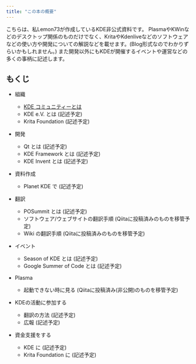 ```yaml
---
title: "この本の概要"
---
```

こちらは、私Lemon73が作成しているKDE非公式資料です。
PlasmaやKWinなどのデスクトップ関係のものだけでなく、KritaやKdenliveなどのソフトウェアなどの使い方や開発についての解説などを載せます。(Blog形式なのでわかりずらいかもしれません。)
また開発以外にもKDEが開催するイベントや運営などの多くの事柄に記述します。

## もくじ
- 組織
  - [KDE コミュニティーとは](./2.about.md)
  - KDE e.V. とは (記述予定)
  - Krita Foundation (記述予定)
- 開発
  - Qt とは (記述予定)
  - KDE Framework とは (記述予定)
  - KDE Invent とは (記述予定)
- 資料作成
  - Planet KDE で (記述予定)
- 翻訳
  - POSummit とは (記述予定)
  - ソフトウェア/ウェブサイトの翻訳手順 (Qiitaに投稿済みのものを移管予定)
  - Wiki の翻訳手順 (Qiitaに投稿済みのものを移管予定)
- イベント
  - Season of KDE とは (記述予定)
  - Google Summer of Code とは (記述予定)

- Plasma
  - 起動できない時に見る (Qiitaに投稿済み(非公開)のものを移管予定)
- KDEの活動に参加する
  - 翻訳の方法 (記述予定)
  - 広報 (記述予定)
- 資金支援をする
  - KDE に (記述予定)
  - Krita Foundation に (記述予定)
